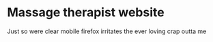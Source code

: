 # Massage therapist website
Just so were clear mobile firefox irritates the ever loving crap outta me